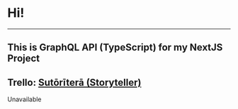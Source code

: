 # Hi!
---
This is GraphQL API (TypeScript) for my NextJS Project
---
Trello: [Sutōrīterā (Storyteller)](https://trello.com/b/Klah4O8d/finnapp)
---
Unavailable

